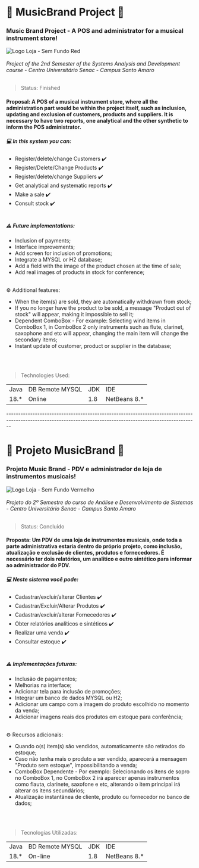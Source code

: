 # 🎸 MusicBrand Project 🎸
 ### Music Brand Project - A POS and administrator for a musical instrument store!
 ![Logo Loja - Sem Fundo Red](https://user-images.githubusercontent.com/83141051/193195004-4b11e337-7105-481d-be3b-2eed56baa95f.png)
 <br></br>
*Project of the 2nd Semester of the Systems Analysis and Development course - Centro Universitário Senac - Campus Santo Amaro*
 <br></br>
> Status: Finished

#### Proposal: A POS of a musical instrument store, where all the administration part would be within the project itself, such as inclusion, updating and exclusion of customers, products and suppliers. It is necessary to have two reports, one analytical and the other synthetic to inform the POS administrator.


##### 💻 In this system you can:
- Register/delete/change Customers ✔️
- Register/Delete/Change Products ✔️
- Register/delete/change Suppliers ✔️
- Get analytical and systematic reports ✔️
- Make a sale ✔️
- Consult stock ✔️
<br></br>
##### ⚠️ Future implementations:
+ Inclusion of payments;
+ Interface improvements;
+ Add screen for inclusion of promotions;
+ Integrate a MYSQL or H2 database;
+ Add a field with the image of the product chosen at the time of sale;
+ Add real images of products in stock for conference;
<br></br>

⚙️ Additional features:
 + When the item(s) are sold, they are automatically withdrawn from stock;
 + If you no longer have the product to be sold, a message "Product out of stock" will appear, making it impossible to sell it;
 + Dependent ComboBox - For example: Selecting wind items in ComboBox 1, in ComboBox 2 only instruments such as flute, clarinet, saxophone and etc will appear, changing the main item will change the secondary items;
 + Instant update of customer, product or supplier in the database;
 
 <br></br>
> Technologies Used:
<table>
 <tr>
  <td>Java</td>
  <td>DB Remote MYSQL</td>
  <td>JDK</td>
  <td>IDE</td>
</tr>
 <tr>
  <td>18.*</td>
  <td>Online</td>
  <td>1.8</td>
  <td>NetBeans 8.*</td>
</tr>
 </table>
 --------------------------------------------------------------------------------------------------------------------------------------------------------------
 
 # 🎸 Projeto MusicBrand 🎸
 ### Projeto Music Brand - PDV e administrador de loja de instrumentos musicais!
 ![Logo Loja - Sem Fundo Vermelho](https://user-images.githubusercontent.com/83141051/193195004-4b11e337-7105-481d-be3b-2eed56baa95f.png)
 <br></br>
*Projeto do 2º Semestre do curso de Análise e Desenvolvimento de Sistemas - Centro Universitário Senac - Campus Santo Amaro*
 <br></br>
> Status: Concluído

#### Proposta: Um PDV de uma loja de instrumentos musicais, onde toda a parte administrativa estaria dentro do próprio projeto, como inclusão, atualização e exclusão de clientes, produtos e fornecedores. É necessário ter dois relatórios, um analítico e outro sintético para informar ao administrador do PDV.


##### 💻 Neste sistema você pode:
- Cadastrar/excluir/alterar Clientes ✔️
- Cadastrar/Excluir/Alterar Produtos ✔️
- Cadastrar/excluir/alterar Fornecedores ✔️
- Obter relatórios analíticos e sintéticos ✔️
- Realizar uma venda ✔️
- Consultar estoque ✔️
<br></br>
##### ⚠️ Implementações futuras:
+ Inclusão de pagamentos;
+ Melhorias na interface;
+ Adicionar tela para inclusão de promoções;
+ Integrar um banco de dados MYSQL ou H2;
+ Adicionar um campo com a imagem do produto escolhido no momento da venda;
+ Adicionar imagens reais dos produtos em estoque para conferência;
<br></br>

⚙️ Recursos adicionais:
 + Quando o(s) item(s) são vendidos, automaticamente são retirados do estoque;
 + Caso não tenha mais o produto a ser vendido, aparecerá a mensagem "Produto sem estoque", impossibilitando a venda;
 + ComboBox Dependente - Por exemplo: Selecionando os itens de sopro no ComboBox 1, no ComboBox 2 irá aparecer apenas instrumentos como flauta, clarinete, saxofone e etc, alterando o item principal irá alterar os itens secundários;
 + Atualização instantânea de cliente, produto ou fornecedor no banco de dados;
 
 <br></br>
> Tecnologias Utilizadas:
<table>
 <tr>
  <td>Java</td>
  <td>BD Remote MYSQL</td>
  <td>JDK</td>
  <td>IDE</td>
</tr>
 <tr>
  <td>18.*</td>
  <td>On-line</td>
  <td>1.8</td>
  <td>NetBeans 8.*</td>
</tr>
 </table>
